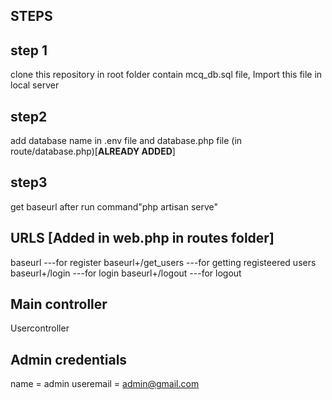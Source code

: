 ## STEPS

## step 1
clone this repository
in root folder contain mcq_db.sql file, Import this file in local server
## step2
add database name in .env file and database.php file (in route/database.php)[**ALREADY ADDED**]
## step3
get baseurl after run command"php artisan serve"

## URLS [Added in web.php in routes folder]
baseurl              ---for register
baseurl+/get_users   ---for getting registeered users
baseurl+/login       ---for login
baseurl+/logout      ---for logout

## Main controller 
Usercontroller

## Admin credentials
name = admin
useremail = admin@gmail.com